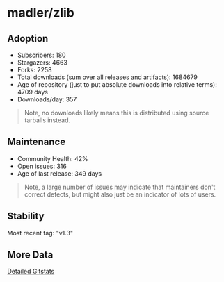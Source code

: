 # madler/zlib

## Adoption

- Subscribers: 180
- Stargazers: 4663
- Forks: 2258
- Total downloads (sum over all releases and artifacts): 1684679
- Age of repository (just to put absolute downloads into relative terms): 4709 days
- Downloads/day: 357

> Note, no downloads likely means this is distributed using source tarballs instead.

## Maintenance

- Community Health: 42%
- Open issues: 316
- Age of last release: 349 days

> Note, a large number of issues may indicate that maintainers don't correct defects, but might also
> just be an indicator of lots of users.

## Stability

Most recent tag: "v1.3"

## More Data

[Detailed Gitstats](/bazel-catalog/gitstats/madler/zlib)

